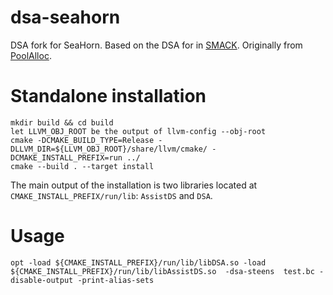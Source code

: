# dsa-seahorn
DSA fork for SeaHorn. 
Based on the DSA for in [SMACK](https://github.com/smackers/smack).
Originally from [PoolAlloc](https://llvm.org/svn/llvm-project/poolalloc/).

# Standalone installation #

    mkdir build && cd build
    let LLVM_OBJ_ROOT be the output of llvm-config --obj-root
    cmake -DCMAKE_BUILD_TYPE=Release -DLLVM_DIR=${LLVM_OBJ_ROOT}/share/llvm/cmake/ -DCMAKE_INSTALL_PREFIX=run ../
	cmake --build . --target install

The main output of the installation is two libraries located at
`CMAKE_INSTALL_PREFIX/run/lib`: `AssistDS` and `DSA`.

# Usage #

    opt -load ${CMAKE_INSTALL_PREFIX}/run/lib/libDSA.so -load ${CMAKE_INSTALL_PREFIX}/run/lib/libAssistDS.so  -dsa-steens  test.bc -disable-output -print-alias-sets
